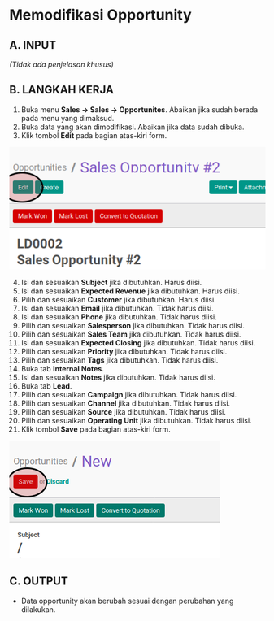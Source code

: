 # Memodifikasi Opportunity

## A. INPUT

*(Tidak ada penjelasan khusus)*

## B. LANGKAH KERJA

1. Buka menu **Sales -> Sales -> Opportunites**. Abaikan jika sudah berada pada menu yang dimaksud.
2. Buka data yang akan dimodifikasi. Abaikan jika data sudah dibuka.
3. Klik tombol **Edit** pada bagian atas-kiri form.

![](../../img/opportunity/tombol-edit.png)

4. Isi dan sesuaikan **Subject** jika dibutuhkan. Harus diisi.
5. Isi dan sesuaikan **Expected Revenue** jika dibutuhkan. Harus diisi.
6. Pilih dan sesuaikan **Customer** jika dibutuhkan. Harus diisi.
7. Isi dan sesuaikan **Email** jika dibutuhkan. Tidak harus diisi.
8. Isi dan sesuaikan **Phone** jika dibutuhkan. Tidak harus diisi.
9. Pilih dan sesuaikan **Salesperson** jika dibutuhkan. Tidak harus diisi.
10. Pilih dan sesuaikan **Sales Team** jika dibutuhkan. Tidak harus diisi.
11. Isi dan sesuaikan **Expected Closing** jika dibutuhkan. Tidak harus diisi.
12. Pilih dan sesuaikan **Priority** jika dibutuhkan. Tidak harus diisi.
13. Pilih dan sesuaikan **Tags** jika dibutuhkan. Tidak harus diisi.
14. Buka tab **Internal Notes**.
15. Isi dan sesuaikan **Notes** jika dibutuhkan. Tidak harus diisi.
16. Buka tab **Lead**.
17. Pilih dan sesuaikan **Campaign** jika dibutuhkan. Tidak harus diisi.
18. Pilih dan sesuaikan **Channel** jika dibutuhkan. Tidak harus diisi.
19. Pilih dan sesuaikan **Source** jika dibutuhkan. Tidak harus diisi.
20. Pilih dan sesuaikan **Operating Unit** jika dibutuhkan. Tidak harus diisi.
21. Klik tombol **Save** pada bagian atas-kiri form.

![](../../img/opportunity/tombol-simpan.png)

## C. OUTPUT

* Data opportunity akan berubah sesuai dengan perubahan yang dilakukan.

